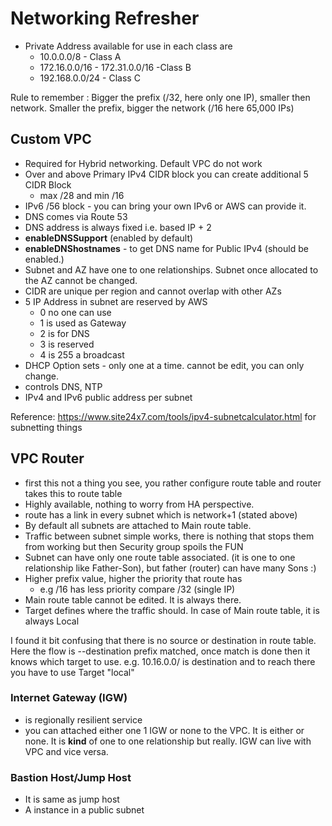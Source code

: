 # Networking Refresher

* Private Address available for use in each class are
  * 10.0.0.0/8 - Class A
  * 172.16.0.0/16 - 172.31.0.0/16 -Class B
  * 192.168.0.0/24 - Class C

Rule to remember : Bigger the prefix (/32, here only one IP), smaller then network. Smaller the prefix, bigger the network (/16 here 65,000 IPs)

## Custom VPC

* Required for Hybrid networking. Default VPC do not work
* Over and above Primary IPv4 CIDR block you can create additional 5 CIDR Block
  * max /28 and min /16
* IPv6 /56 block - you can bring your own IPv6 or AWS can provide it.
* DNS comes via Route 53
* DNS address is always fixed i.e. based IP + 2
* **enableDNSSupport** (enabled by default)
* **enableDNShostnames** - to get DNS name for Public IPv4 (should be enabled.)
* Subnet and AZ have one to one relationships. Subnet once allocated to the AZ cannot be changed.
* CIDR are unique per region and cannot overlap with other AZs
* 5 IP Address in subnet are reserved by AWS
  * 0 no one can use
  * 1 is used as Gateway
  * 2 is for DNS
  * 3 is reserved
  * 4 is 255 a broadcast
* DHCP Option sets - only one at a time. cannot be edit, you can only change.
* controls DNS, NTP
* IPv4 and IPv6 public address per subnet

Reference: https://www.site24x7.com/tools/ipv4-subnetcalculator.html for subnetting things

## VPC Router

* first this not a thing you see, you rather configure route table and router takes this to route table
* Highly available, nothing to worry from HA perspective.
* route has a link in every subnet which is network+1 (stated above)
* By default all subnets are attached to Main route table.
* Traffic between subnet simple works, there is nothing that stops them from working but then Security group spoils the FUN
* Subnet can have only one route table associated. (it is one to one relationship like Father-Son), but father (router) can have many Sons :)
* Higher prefix value, higher the priority that route has
  * e.g /16 has less priority compare /32 (single IP)
* Main route table cannot be edited. It is always there.
* Target defines where the traffic should. In case of Main route table, it is always Local

I found it bit confusing that there is no source or destination in route table. Here the flow is --destination prefix matched, once match is done then it knows which target to use. e.g. 10.16.0.0/ is destination and to reach there you have to use Target "local"

### Internet Gateway (IGW)

* is regionally resilient service
* you can attached either one 1 IGW or none to the VPC. It is either or none. It is **kind** of one to one relationship but really. IGW can live with VPC and vice versa.

### Bastion Host/Jump Host

* It is same as jump host
* A instance in a public subnet